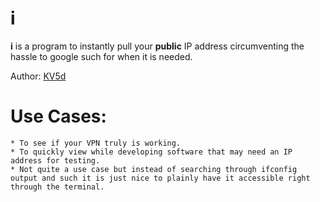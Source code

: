 # i

**i** is a program to instantly pull your **public** IP address circumventing the hassle to google such for when it is needed.

Author: [KV5d](https://github.com/KV5d)

# Use Cases:
    * To see if your VPN truly is working.
    * To quickly view while developing software that may need an IP address for testing.
    * Not quite a use case but instead of searching through ifconfig output and such it is just nice to plainly have it accessible right through the terminal.

